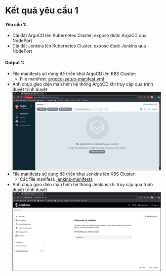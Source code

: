 # Kết quả yêu cầu 1
#### Yêu cầu 1: 
- Cài đặt ArgoCD lên Kubernetes Cluster, expose được ArgoCD qua NodePort 
- Cài đặt Jenkins lên Kubernetes Cluster, expose được Jenkins qua NodePort

#### Output 1: 
- File manifests sử dụng để triển khai ArgoCD lên K8S Cluster: 
    - File manifest: [argocd-setup-manifest.yml](./argocd-setup-manifest.yml)
- Ảnh chụp giao diện màn hình hệ thống ArgoCD khi truy cập qua trình duyệt trình duyệt 
![](../../images/argocd-dashboard.png)
- File manifests sử dụng để triển khai Jenkins lên K8S Cluster:
    - Các file manifest: [jenkins-manifests](./jenkins-manifest/)
- Ảnh chụp giao diện màn hình hệ thống Jenkins khi truy cập qua trình duyệt trình duyệt
![](../../images/jenkins-dashboard.png)